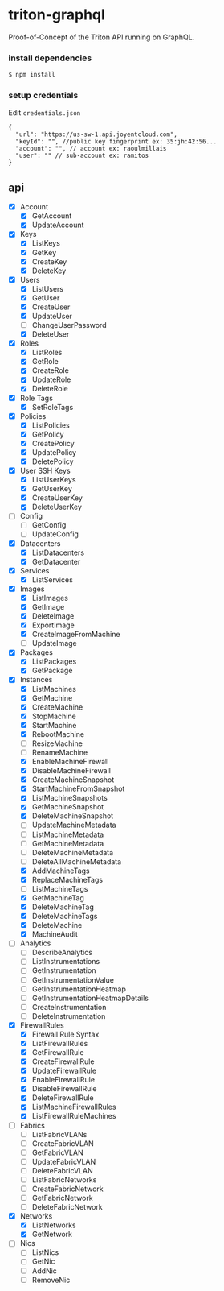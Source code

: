 # triton-graphql

Proof-of-Concept of the Triton API running on GraphQL.

### install dependencies

```bash
$ npm install
```

### setup credentials

Edit `credentials.json`

```json5
{
  "url": "https://us-sw-1.api.joyentcloud.com",
  "keyId": "", //public key fingerprint ex: 35:jh:42:56...
  "account": "", // account ex: raoulmillais
  "user": "" // sub-account ex: ramitos
}
```

## api

  - [x] Account
    - [x] GetAccount
    - [x] UpdateAccount
  - [x] Keys
    - [x] ListKeys
    - [x] GetKey
    - [x] CreateKey
    - [x] DeleteKey
  - [x] Users
    - [x] ListUsers
    - [x] GetUser
    - [x] CreateUser
    - [x] UpdateUser
    - [ ] ChangeUserPassword
    - [x] DeleteUser
  - [x] Roles
    - [x] ListRoles
    - [x] GetRole
    - [x] CreateRole
    - [x] UpdateRole
    - [x] DeleteRole
  - [x] Role Tags
    - [x] SetRoleTags
  - [x] Policies
    - [x] ListPolicies
    - [x] GetPolicy
    - [x] CreatePolicy
    - [x] UpdatePolicy
    - [x] DeletePolicy
  - [x] User SSH Keys
    - [x] ListUserKeys
    - [x] GetUserKey
    - [x] CreateUserKey
    - [x] DeleteUserKey
  - [ ] Config
    - [ ] GetConfig
    - [ ] UpdateConfig
  - [x] Datacenters
    - [x] ListDatacenters
    - [x] GetDatacenter
  - [x] Services
    - [x] ListServices
  - [x] Images
    - [x] ListImages
    - [x] GetImage
    - [x] DeleteImage
    - [x] ExportImage
    - [x] CreateImageFromMachine
    - [ ] UpdateImage
  - [x] Packages
    - [x] ListPackages
    - [x] GetPackage
  - [x] Instances
    - [x] ListMachines
    - [x] GetMachine
    - [x] CreateMachine
    - [x] StopMachine
    - [x] StartMachine
    - [x] RebootMachine
    - [ ] ResizeMachine
    - [ ] RenameMachine
    - [x] EnableMachineFirewall
    - [x] DisableMachineFirewall
    - [x] CreateMachineSnapshot
    - [x] StartMachineFromSnapshot
    - [x] ListMachineSnapshots
    - [x] GetMachineSnapshot
    - [x] DeleteMachineSnapshot
    - [ ] UpdateMachineMetadata
    - [ ] ListMachineMetadata
    - [ ] GetMachineMetadata
    - [ ] DeleteMachineMetadata
    - [ ] DeleteAllMachineMetadata
    - [x] AddMachineTags
    - [x] ReplaceMachineTags
    - [ ] ListMachineTags
    - [x] GetMachineTag
    - [x] DeleteMachineTag
    - [x] DeleteMachineTags
    - [x] DeleteMachine
    - [x] MachineAudit
  - [ ] Analytics
    - [ ] DescribeAnalytics
    - [ ] ListInstrumentations
    - [ ] GetInstrumentation
    - [ ] GetInstrumentationValue
    - [ ] GetInstrumentationHeatmap
    - [ ] GetInstrumentationHeatmapDetails
    - [ ] CreateInstrumentation
    - [ ] DeleteInstrumentation
  - [x] FirewallRules
    - [x] Firewall Rule Syntax
    - [x] ListFirewallRules
    - [x] GetFirewallRule
    - [x] CreateFirewallRule
    - [x] UpdateFirewallRule
    - [x] EnableFirewallRule
    - [x] DisableFirewallRule
    - [x] DeleteFirewallRule
    - [x] ListMachineFirewallRules
    - [x] ListFirewallRuleMachines
  - [ ] Fabrics
    - [ ] ListFabricVLANs
    - [ ] CreateFabricVLAN
    - [ ] GetFabricVLAN
    - [ ] UpdateFabricVLAN
    - [ ] DeleteFabricVLAN
    - [ ] ListFabricNetworks
    - [ ] CreateFabricNetwork
    - [ ] GetFabricNetwork
    - [ ] DeleteFabricNetwork
  - [x] Networks
    - [x] ListNetworks
    - [x] GetNetwork
  - [ ] Nics
    - [ ] ListNics
    - [ ] GetNic
    - [ ] AddNic
    - [ ] RemoveNic
